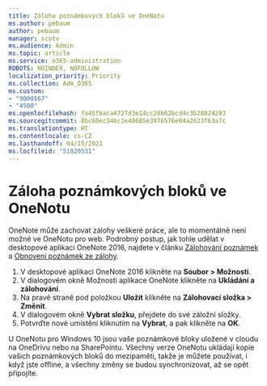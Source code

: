 ```yaml
---
title: Záloha poznámkových bloků ve OneNotu
ms.author: pebaum
author: pebaum
manager: scotv
ms.audience: Admin
ms.topic: article
ms.service: o365-administration
ROBOTS: NOINDEX, NOFOLLOW
localization_priority: Priority
ms.collection: Adm_O365
ms.custom:
- "9000567"
- "4500"
ms.openlocfilehash: fa45fbaca4727d3e14cc28b62bcd4c3b20824283
ms.sourcegitcommit: 8bc60ec34bc1e40685e3976576e04a2623f63a7c
ms.translationtype: HT
ms.contentlocale: cs-CZ
ms.lasthandoff: 04/15/2021
ms.locfileid: "51820531"
---
```

# <a name="backup-notebooks-in-onenote"></a>Záloha poznámkových bloků ve OneNotu

OneNote může zachovat zálohy veškeré práce, ale to momentálně není možné ve OneNotu pro web. Podrobný postup, jak tohle udělat v desktopové aplikaci OneNote 2016, najdete v článku [Zálohování poznámek](https://support.office.com/article/back-up-notes-f58b34b0-611d-435e-87fa-7942a1767af4#id0eaabaaa=2016,_2013,_2010) a [Obnovení poznámek ze zálohy](https://support.microsoft.com/office/5daf9cb0-6769-4998-a5de-f044fdd0d831).

1. V desktopové aplikaci OneNote 2016 klikněte na **Soubor > Možnosti**.
2. V dialogovém okně Možnosti aplikace OneNote klikněte na **Ukládání a zálohování**.
3. Na pravé straně pod položkou **Uložit** klikněte na **Zálohovací složka > Změnit**.
4. V dialogovém okně **Vybrat složku**, přejdete do své záložní složky.
5. Potvrďte nové umístění kliknutím na **Vybrat**, a pak klikněte na **OK**.

U OneNotu pro Windows 10 jsou vaše poznámkové bloky uložené v cloudu na OneDrivu nebo na SharePointu. Všechny verze OneNotu ukládají kopie vašich poznámkových bloků do mezipaměti, takže je můžete používat, i když jste offline, a všechny změny se budou synchronizovat, až se opět připojíte.
